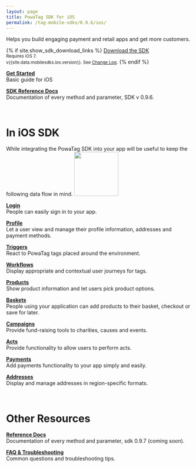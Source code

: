 ```yaml
---
layout: page
title: PowaTag SDK for iOS
permalink: /tag-mobile-sdks/0.9.6/ios/
---
```


Helps you build engaging payment and retail apps and get more customers.

{% if site.show_sdk_download_links %}
<a class="download-link ios" href="{{site.data.mobilesdks.ios.url}}">Download the SDK</a><br />
<small>Requires iOS 7.</small><br />
<small>v{{site.data.mobilesdks.ios.version}}. See [Change Log]({{site.baseurl}}/tag-mobile-sdks/0.9.6/ios/changelog/).</small>
{% endif %}

**[Get Started]({{site.baseurl}}/tag-mobile-sdks/0.9.6/ios/start/)**<br />
Basic guide for iOS

**[SDK Reference Docs]({{site.baseurl}}/tag-mobile-sdks/0.9.6/refdocs/IOS)**<br />
Documentation of every method and parameter, SDK v 0.9.6.

<br />

# In iOS SDK

While integrating the PowaTag SDK into your app will be useful to keep the following data flow in mind.
<img src="{{ '/images/powatag_mobile_sdks_generic_workflow.png' | prepend: site.baseurl }}" height="120" />


**[Login]({{site.baseurl}}/tag-mobile-sdks/0.9.6/ios/login/)**<br />
People can easily sign in to your app.

**[Profile]({{site.baseurl}}/tag-mobile-sdks/0.9.6/ios/profile/)**<br />
Let a user view and manage their profile information, addresses and payment methods.

**[Triggers]({{site.baseurl}}/tag-mobile-sdks/0.9.6/ios/triggers/)**<br />
React to PowaTag tags placed around the environment.

**[Workflows]({{site.baseurl}}/tag-mobile-sdks/0.9.6/ios/workflows/)**<br />
Display appropriate and contextual user journeys for tags.

**[Products]({{site.baseurl}}/tag-mobile-sdks/0.9.6/ios/products/)**<br />
Show product information and let users pick product options.

**[Baskets]({{site.baseurl}}/tag-mobile-sdks/0.9.6/ios/baskets/)**<br />
People using your application can add products to their basket, checkout or save for later.

**[Campaigns]({{site.baseurl}}/tag-mobile-sdks/0.9.6/ios/campaigns/)**<br />
Provide fund-raising tools to charities, causes and events.

**[Acts]({{site.baseurl}}/tag-mobile-sdks/0.9.6/ios/acts/)**<br />
Provide functionality to allow users to perform acts.

**[Payments]({{site.baseurl}}/tag-mobile-sdks/0.9.6/ios/payments/)**<br />
Add payments functionality to your app simply and easily.

**[Addresses]({{site.baseurl}}/tag-mobile-sdks/0.9.6/ios/addresses/)**<br />
Display and manage addresses in region-specific formats.

<br />

# Other Resources

**[Reference Docs](/tag-mobile-sdks/0.9.7refdoc/IOS/)**<br />
Documentation of every method and parameter, sdk 0.9.7 (coming soon).

**[FAQ & Troubleshooting](/tag-mobile-sdks/0.9.6/ios/faq/)**<br />
Common questions and troubleshooting tips.


